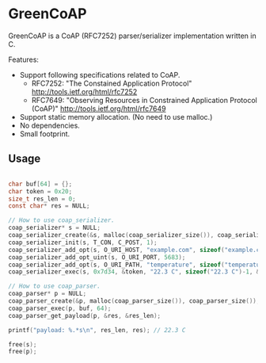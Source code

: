 # GreenCoAP

GreenCoAP is a CoAP (RFC7252) parser/serializer implementation written in C.

Features:

* Support following specifications related to CoAP.
  * RFC7252: "The Constained Application Protocol" <http://tools.ietf.org/html/rfc7252>
  * RFC7649: "Observing Resources in Constrained Application Protocol (CoAP)"  <http://tools.ietf.org/html/rfc7649>
* Support static memory allocation. (No need to use malloc.)
* No dependencies.
* Small footprint.

## Usage

```c

char buf[64] = {};
char token = 0x20;
size_t res_len = 0;
const char* res = NULL;

// How to use coap_serializer.
coap_serializer* s = NULL;
coap_serializer_create(&s, malloc(coap_serializer_size()), coap_serializer_size(), buf, 64);
coap_serializer_init(s, T_CON, C_POST, 1);
coap_serializer_add_opt(s, O_URI_HOST, "example.com", sizeof("example.com")-1);
coap_serializer_add_opt_uint(s, O_URI_PORT, 5683);
coap_serializer_add_opt(s, O_URI_PATH, "temperature", sizeof("temperature")-1);
coap_serializer_exec(s, 0x7d34, &token, "22.3 C", sizeof("22.3 C")-1, &res_len);

// How to use coap_parser.
coap_parser* p = NULL;
coap_parser_create(&p, malloc(coap_parser_size()), coap_parser_size());
coap_parser_exec(p, buf, 64);
coap_parser_get_payload(p, &res, &res_len);

printf("payload: %.*s\n", res_len, res); // 22.3 C

free(s);
free(p);

```
